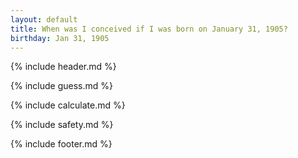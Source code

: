 ```yaml
---
layout: default
title: When was I conceived if I was born on January 31, 1905?
birthday: Jan 31, 1905
---
```


{% include header.md %}

{% include guess.md %}

{% include calculate.md %}

{% include safety.md %}

{% include footer.md %}



